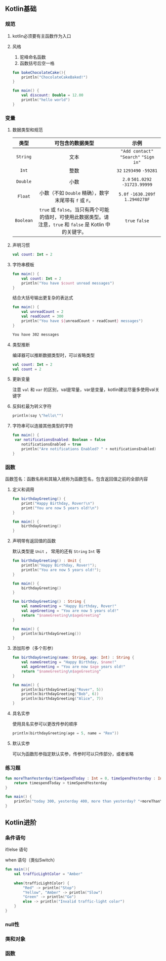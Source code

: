 ## Kotlin基础

### 规范

1. kotlin必须要有主函数作为入口

2. 风格

   1. 驼峰命名函数
   2. 函数括号后空一格

   ```kotlin
   fun bakeChocolateCake(){
       println("ChocolateCakeBaked!")
   }
   
   fun main() {
       val discount: Double = 12.00
       println("hello world")
   }
   ```

### 变量

1. 数据类型和规范

   | **类型**  |                     **可包含的数据类型**                     |                **示例**                |
   | :-------: | :----------------------------------------------------------: | :------------------------------------: |
   | `String`  |                             文本                             | `"Add contact"` `"Search"` `"Sign in"` |
   |   `Int`   |                             整数                             |        `32` `1293490` `-59281`         |
   | `Double`  |                             小数                             |    `2.0` `501.0292` `-31723.99999`     |
   |  `Float`  |    小数（不如 `Double` 精确），数字末尾带有 `f` 或 `F`。     |    `5.0f` `-1630.209f` `1.2940278F`    |
   | `Boolean` | `true` 或 `false`。当只有两个可能的值时，可使用此数据类型。请注意，`true` 和 `false` 是 Kotlin 中的关键字。 |             `true` `false`             |

2. 声明习惯

   ```kotlin
   val count: Int = 2
   ```

3. 字符串模板

   ```kotlin
   fun main() {
       val count: Int = 2
       println("You have $count unread messages")
   }
   ```

   结合大括号输出更复杂的表达式

   ```kotlin
   fun main() {
       val unreadCount = 2
       val readCount = 300
       println("You have ${unreadCount + readCount} messages")
   }
   ```

   ```bash
   You have 302 messages
   ```

4. 类型推断

   编译器可以推断数据类型时，可以省略类型

   ```kotlin
   val count: Int = 2
   val count = 2
   ```

5. 更新变量

   注意 `val` 和 `var` 的区别，val是常量，var是变量，kotlin建议尽量多使用val关键字

6. 反斜杠最为转义字符

   ```kotlin
   println(say \"hello\"")
   ```

7. 字符串可以连接其他类型的字符

   ```kotlin
   fun main() {
   	var notificationsEnabled: Boolean = false
       notificationsEnabled = true
       println("Are notifications Enabled? " + notificationsEnabled)
   }
   ```

### 函数

函数签名：函数名称和其输入统称为函数签名，包含返回值之前的全部内容

1. 定义和调用

   ```kotlin
   fun birthdayGreeting() {
       print("Happy Birthday, Rover!\n")
       print("You are now 5 years old!\n")
   }
   
   fun main() {
       birthdayGreeting()
   }
   ```

2. 声明带有返回值的函数

   默认类型是 `Unit` ， 常用的还有 `String` `Int` 等

   ```kotlin 
   fun birthdayGreeting() : Unit {
       println("Happy Birthday, Rover!");
       println("You are now 5 years old!");
   }
   
   fun main() {
       birthdayGreeting()
   }
   ```

   ```kotlin
   fun birthdayGreeting() : String {
       val nameGreeting = "Happy Birthday, Rover!"
       val ageGreeting = "You are now 5 years old!"
       return "$nameGreeting\n$ageGreeting"
   }
   
   fun main() {
       println(birthdayGreeting())
   }
   ```

3. 添加形参（多个形参）

   ```kotlin
   fun birthdayGreeting(name: String, age: Int) : String {
       val nameGreeting = "Happy Birthday, $name!"
       val ageGreeting = "You are now $age years old!"
       return "$nameGreeting\n$ageGreeting"
   }
   
   fun main() {
       println(birthdayGreeting("Rover", 5))
       println(birthdayGreeting("Bob", 6))
       println(birthdayGreeting("Alice", 7))
   }
   ```

4. 具名实参

   使用具名实参可以更改传参的顺序

   ```kotlin
   println(birthdayGreeting(age = 5, name = "Rex"))
   ```

5. 默认实参

   可以为函数形参指定默认实参，传参时可以只传部分，或者省略

### 练习题

```kotlin
fun moreThanYesterday(timeSpendToday : Int = 0, timeSpendYesterday : Int = 0) : Boolean {
    return timespendToday > timeSpendYesterday
}

fun main() {
    println("today 300, yesterday 400, more than yesterday? "+moreThanYesterday(500 ,400))
}
```

## Kotlin进阶

### 条件语句

if/else 语句

when 语句（类似Switch）

```kotlin
fun main(){
	val trafficLightColor = "Amber"
    
    when(trafficLightColor) {
        "Red" -> println("Stop") 
        "Yellow", "Amber" -> println("Slow") 
        "Green" -> println("Go") 
        else -> println("Invalid traffic-light color")
    }
}
```

### null性

### 类和对象

### 函数